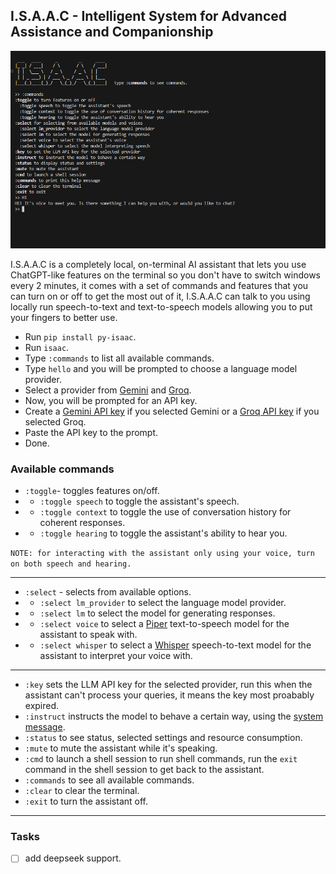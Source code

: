 ## I.S.A.A.C - Intelligent System for Advanced Assistance and Companionship

![Demo Image](https://github.com/n1teshy/py-isaac/blob/main/images/1.png)

I.S.A.A.C is a completely local, on-terminal AI assistant that lets you use ChatGPT-like features on the terminal so you don't have to switch windows every 2 minutes, it comes with a set of commands and features that you can turn on or off to get the most out of it, I.S.A.A.C can talk to you using locally run speech-to-text and text-to-speech models allowing you to put your fingers to better use.

- Run `pip install py-isaac`.
- Run `isaac`.
- Type `:commands` to list all available commands.
- Type `hello` and you will be prompted to choose a language model provider.
- Select a provider from [Gemini](https://gemini.google.com/) and [Groq](https://console.groq.com/).
- Now, you will be prompted for an API key.
- Create a [Gemini API key](https://ai.google.dev/gemini-api/docs/api-key) if you selected Gemini or a [Groq API key](https://console.groq.com/keys) if you selected Groq.
- Paste the API key to the prompt.
- Done.


### Available commands
- `:toggle`- toggles features on/off.
- - `:toggle speech` to toggle the assistant's speech.
- - `:toggle context` to toggle the use of conversation history for coherent responses.
- - `:toggle hearing` to toggle the assistant's ability to hear you.

`NOTE: for interacting with the assistant only using your voice, turn on both speech and hearing.`

---

- `:select` - selects from available options.
- - `:select lm_provider` to select the language model provider.
- - `:select lm` to select the model for generating responses.
- - `:select voice` to select a [Piper](https://github.com/rhasspy/piper) text-to-speech model for the assistant to speak with.
- - `:select whisper` to select a [Whisper](https://github.com/openai/whisper) speech-to-text model for the assistant to interpret your voice with.
---
- `:key` sets the LLM API key for the selected provider, run this when the assistant can't process your queries, it means the key most proabably expired.
- `:instruct` instructs the model to behave a certain way, using the [system message](https://promptmetheus.com/resources/llm-knowledge-base/system-message).
- `:status` to see status, selected settings and resource consumption.
- `:mute` to mute the assistant while it's speaking.
- `:cmd` to launch a shell session to run shell commands, run the `exit` command in the shell session to get back to the assistant.
- `:commands` to see all available commands.
- `:clear` to clear the terminal.
- `:exit` to turn the assistant off.

---
### Tasks
- [ ] add deepseek support.
